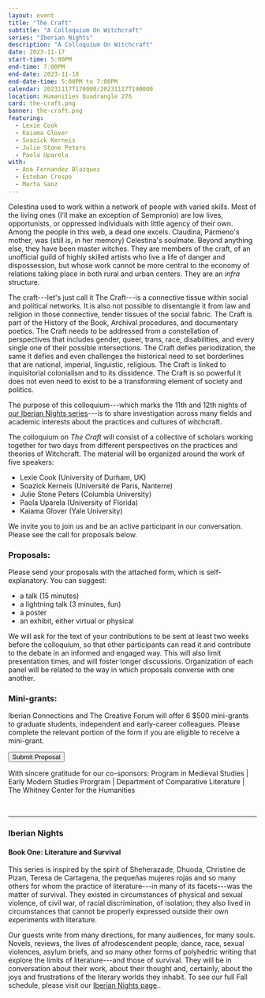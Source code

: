 ```yaml
---
layout: event
title: "The Craft"
subtitle: "A Colloquium On Witchcraft"
series: "Iberian Nights"
description: "A Colloquium On Witchcraft"
date: 2023-11-17
start-time: 5:00PM
end-time: 7:00PM
end-date: 2023-11-18
end-date-time: 5:00PM to 7:00PM
calendar: 20231117T170000/20231117T190000
location: Humanities Quadrangle 276
card: the-craft.png
banner: the-craft.png
featuring:
  - Lexie Cook
  - Kaiama Glover
  - Soazick Kerneis
  - Julie Stone Peters
  - Paola Uparela
with:
  - Ana Fernandez Blazquez
  - Esteban Crespo
  - Marta Sanz
---
```


Celestina used to work within a network of people with varied skills.
Most of the living ones (I'll make an exception of Sempronio) are
low lives, opportunists, or oppressed individuals with little agency of
their own. Among the people in this web, a dead one excels. Claudina, Pármeno's
mother, was (still is, in her memory) Celestina's soulmate. Beyond
anything else, they have been master witches. They are members of the
craft, of an unofficial guild of highly skilled artists who live a life
of danger and dispossession, but whose work cannot be more central to
the economy of relations taking place in both rural and urban centers.
They are an _infra_ structure.

The craft---let's just call it The Craft---is a connective tissue
within social and political networks. It is also not possible to
disentangle it from law and religion in those connective, tender tissues
of the social fabric. The Craft is part of the History of the Book,
Archival procedures, and documentary poetics. The Craft needs to be
addressed from a constellation of perspectives that includes gender,
queer, trans, race, disabilities, and every single one of their possible
intersections. The Craft defies periodization, the same it defies and
even challenges the historical need to set borderlines that are
national, imperial, linguistic, religious. The Craft is linked to
inquisitorial colonialism and to its dissidence. The Craft is so
powerful it does not even need to exist to be a transforming element of
society and politics.

The purpose of this colloquium---which marks the 11th and 12th nights of [our Iberian Nights series](https://creativeforum.yale.edu/special/iberian-nights.html)---is to share investigation across many
fields and academic interests about the practices and cultures of
witchcraft.

The colloquium on _The Craft_ will consist of a collective of scholars working
together for two days from different perspectives on the practices and
theories of Witchcraft. The material will be organized around the work
of five speakers:

- Lexie Cook (University of Durham, UK)
- Soazick Kerneis (Université de Paris, Nanterre)
- Julie Stone Peters (Columbia University)
- Paola Uparela (University of Florida)
- Kaiama Glover (Yale University)

We invite you to join us and be an active participant in our conversation. Please see the call for proposals below.

### Proposals:

Please send your proposals with the attached form, which is
self-explanatory. You can suggest:

- a talk (15 minutes)
- a lightning talk (3 minutes, fun)
- a poster
- an exhibit, either virtual or physical

We will ask for the text of your contributions to be sent at least two
weeks before the colloquium, so that other participants can read it and
contribute to the debate in an informed and engaged way. This will also
limit presentation times, and will foster longer discussions.
Organization of each panel will be related to the way in which proposals
converse with one another.

### Mini-grants:

Iberian Connections and The Creative Forum will offer 6 \$500
mini-grants to graduate students, independent and early-career
colleagues. Please complete the relevant portion of the form if you are
eligible to receive a mini-grant.

<div class="row justify-content-md-center mb-5 mt-5">
  <div class="col">         
      <a href="https://docs.google.com/forms/d/e/1FAIpQLSdpKsfnF-uXJcsbErOjWaFv3nDxBGezqSnpIrRE4BcFYDYnxA/viewform?pli=1" target="_blank" class="card-link">
        <button type="button" class="btn btn-warning text-white">
          Submit Proposal
        </button>
      </a>
  </div>
</div>

With sincere gratitude for our co-sponsors: Program in Medieval Studies \| Early Modern Studies Prorgram \| Department of Comparative Literature \| The Whitney Center for the Humanities

<br>

---

### Iberian Nights

#### Book One: Literature and Survival

This series is inspired by the spirit of Sheherazade, Dhuoda, Christine de Pizan, Teresa de Cartagena, the pequeñas mujeres rojas and so many others for whom the practice of literature---in many of its facets---was the matter of survival. They existed in circumstances of physical and sexual violence, of civil war, of racial discrimination, of isolation; they also lived in circumstances that cannot be properly expressed outside their own experiments with literature.

Our guests write from many directions, for many audiences, for many souls. Novels, reviews, the lives of afrodescendent people, dance, race, sexual violences, asylum briefs, and so many other forms of polyhedric writing that explore the limits of literature---and those of survival. They will be in conversation about their work, about their thought and, certainly, about the joys and frustrations of the literary worlds they inhabit. To see our full Fall schedule, please visit our [Iberian Nights page](https://creativeforum.yale.edu/special/iberian-nights.html)..
